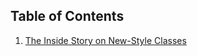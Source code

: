 Table of Contents
---

1. [The Inside Story on New-Style Classes](http://python-history.blogspot.com/2010/06/inside-story-on-new-style-classes.html)



